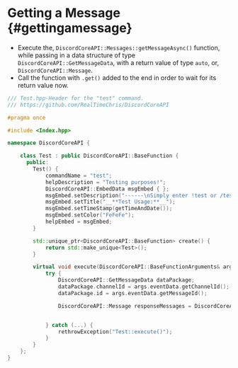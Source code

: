 Getting a Message {#gettingamessage}
============
- Execute the, `DiscordCoreAPI::Messages::getMessageAsync()` function, while passing in a data structure of type `DiscordCoreAPI::GetMessageData`, with a return value of type `auto`, or, `DiscordCoreAPI::Message`.
- Call the function with `.get()` added to the end in order to wait for its return value now.

```cpp
/// Test.hpp-Header for the "test" command.
/// https://github.com/RealTimeChris/DiscordCoreAPI

#pragma once

#include <Index.hpp>

namespace DiscordCoreAPI {

	class Test : public DiscordCoreAPI::BaseFunction {
	  public:
		Test() {
			commandName = "test";
			helpDescription = "Testing purposes!";
			DiscordCoreAPI::EmbedData msgEmbed { };
			msgEmbed.setDescription("------\nSimply enter !test or /test!\n------");
			msgEmbed.setTitle("__**Test Usage:**__");
			msgEmbed.setTimeStamp(getTimeAndDate());
			msgEmbed.setColor("FeFeFe");
			helpEmbed = msgEmbed;
		}

		std::unique_ptr<DiscordCoreAPI::BaseFunction> create() {
			return std::make_unique<Test>();
		}

		virtual void execute(DiscordCoreAPI::BaseFunctionArguments& args) {
			try {
				DiscordCoreAPI::GetMessageData dataPackage;
				dataPackage.channelId = args.eventData.getChannelId();
				dataPackage.id = args.eventData.getMessageId();

				DiscordCoreAPI::Message responseMessages = DiscordCoreAPI::Messages::getMessageAsync(dataPackage).get();


			} catch (...) {
				rethrowException("Test::execute()");
			}
		}
	};
}
```
